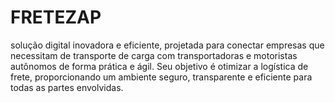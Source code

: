 # FRETEZAP
solução digital inovadora e eficiente, projetada para conectar empresas que necessitam de transporte de carga com transportadoras e motoristas autônomos de forma prática e ágil. Seu objetivo é otimizar a logística de frete, proporcionando um ambiente seguro, transparente e eficiente para todas as partes envolvidas.
